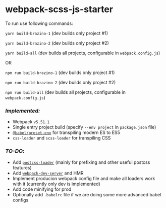# webpack-scss-js-starter

To run use following commands:

`yarn build-brazino-1` (dev builds only project #1)

`yarn build-brazino-2` (dev builds only project #2)

`yarn build-all` (dev builds all projects, configurable in `webpack.config.js`)

OR

`npm run build-brazino-1` (dev builds only project #1)

`npm run build-brazino-2` (dev builds only project #2)

`npm run build-all` (dev builds all projects, configurable in `webpack.config.js`)

### *Implemented:*

- Webpack `v5.51.1`
- Single entry project build (specify `--env project` in `package.json` file)
- [`@babel/preset-env`](https://babeljs.io/docs/en/babel-preset-env)  for transpiling modern ES to ES5
- `css-loader` and `scss-loader` for transpiling CSS

### *TO-DO*:
- Add [`postcss-loader`](https://www.npmjs.com/package/postcss-loader) (mainly for prefixing and other useful postcss features)
- Add [`webpack-dev-server`](https://www.npmjs.com/package/webpack-dev-server) and HMR
- Implement producion webpack config file and make all loaders work with it (currently only dev is implemented)
- Add code minifying for prod
- Optionally add `.babelrc` file if we are doing some more advanced babel configs